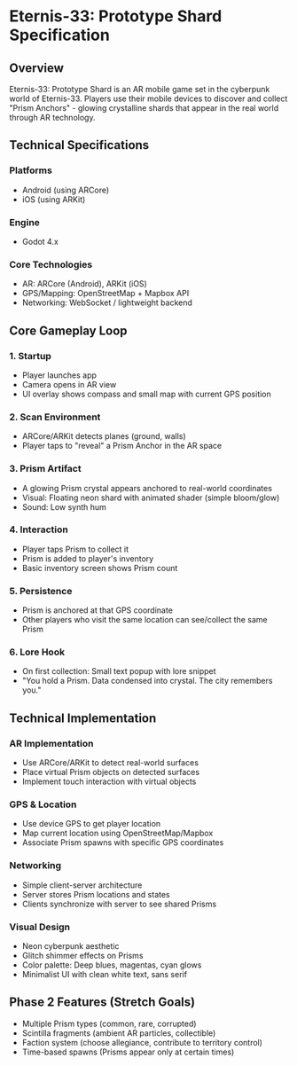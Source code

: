 # Eternis-33: Prototype Shard Specification

## Overview

Eternis-33: Prototype Shard is an AR mobile game set in the cyberpunk world of Eternis-33. Players use their mobile devices to discover and collect "Prism Anchors" - glowing crystalline shards that appear in the real world through AR technology.

## Technical Specifications

### Platforms

- Android (using ARCore)
- iOS (using ARKit)

### Engine

- Godot 4.x

### Core Technologies

- AR: ARCore (Android), ARKit (iOS)
- GPS/Mapping: OpenStreetMap + Mapbox API
- Networking: WebSocket / lightweight backend

## Core Gameplay Loop

### 1. Startup

- Player launches app
- Camera opens in AR view
- UI overlay shows compass and small map with current GPS position

### 2. Scan Environment

- ARCore/ARKit detects planes (ground, walls)
- Player taps to "reveal" a Prism Anchor in the AR space

### 3. Prism Artifact

- A glowing Prism crystal appears anchored to real-world coordinates
- Visual: Floating neon shard with animated shader (simple bloom/glow)
- Sound: Low synth hum

### 4. Interaction

- Player taps Prism to collect it
- Prism is added to player's inventory
- Basic inventory screen shows Prism count

### 5. Persistence

- Prism is anchored at that GPS coordinate
- Other players who visit the same location can see/collect the same Prism

### 6. Lore Hook

- On first collection: Small text popup with lore snippet
- "You hold a Prism. Data condensed into crystal. The city remembers you."

## Technical Implementation

### AR Implementation

- Use ARCore/ARKit to detect real-world surfaces
- Place virtual Prism objects on detected surfaces
- Implement touch interaction with virtual objects

### GPS & Location

- Use device GPS to get player location
- Map current location using OpenStreetMap/Mapbox
- Associate Prism spawns with specific GPS coordinates

### Networking

- Simple client-server architecture
- Server stores Prism locations and states
- Clients synchronize with server to see shared Prisms

### Visual Design

- Neon cyberpunk aesthetic
- Glitch shimmer effects on Prisms
- Color palette: Deep blues, magentas, cyan glows
- Minimalist UI with clean white text, sans serif

## Phase 2 Features (Stretch Goals)

- Multiple Prism types (common, rare, corrupted)
- Scintilla fragments (ambient AR particles, collectible)
- Faction system (choose allegiance, contribute to territory control)
- Time-based spawns (Prisms appear only at certain times)
